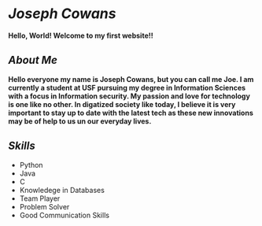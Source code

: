 # *Joseph Cowans*
**Hello, World! Welcome to my first website!!**



## *About Me*

**Hello everyone my name is Joseph Cowans, but you can call me Joe. I am currently a student at USF pursuing my degree in Information Sciences with a focus in Information security. My passion and love for technology is one like no other. In digatized society like today, I believe it is very important to stay up to date with the latest tech as these new innovations may be of help to us un our everyday lives.**

## *Skills*
- Python
- Java
- C
- Knowledege in Databases
- Team Player
- Problem Solver
- Good Communication Skills
  





